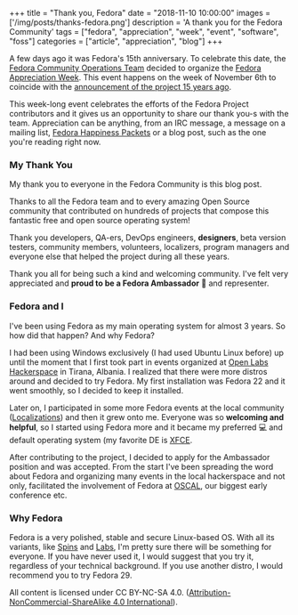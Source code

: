 +++
title = "Thank you, Fedora"
date = "2018-11-10 10:00:00"
images = ['/img/posts/thanks-fedora.png']
description = 'A thank you for the Fedora Community'
tags = ["fedora", "appreciation", "week", "event", "software", "foss"]
categories = ["article", "appreciation", "blog"]
+++

A few days ago it was Fedora's 15th anniversary. To celebrate this date, the [Fedora Community Operations Team](https://docs.fedoraproject.org/en-US/commops/) decided to organize the [Fedora Appreciation Week](https://docs.fedoraproject.org/en-US/commops/appreciation-week/). This event happens on the week of November 6th to coincide with the [announcement of the project 15 years ago](https://www.redhat.com/archives/fedora-announce-list/2003-November/msg00000.html).

This week-long event celebrates the efforts of the Fedora Project contributors and it gives us an opportunity to share our thank you-s with the team. Appreciation can be anything, from an IRC message, a message on a mailing list, [Fedora Happiness Packets](https://happinesspackets.fedorainfracloud.org/) or a blog post, such as the one you're reading right now.

### My Thank You

My thank you to everyone in the Fedora Community is this blog post.

Thanks to all the Fedora team and to every amazing Open Source community that contributed on hundreds of projects that compose this fantastic free and open source operating system!

Thank you developers, QA-ers, DevOps engineers, **designers**, beta version testers, community members, volunteers, localizers, program managers and everyone else that helped the project during all these years.

Thank you all for being such a kind and welcoming community. I've felt very appreciated and **proud to be a Fedora Ambassador** 🎉 and representer.

### Fedora and I

I've been using Fedora as my main operating system for almost 3 years. So how did that happen? And why Fedora?

I had been using Windows exclusively (I had used Ubuntu Linux before) up until the moment that I first took part in events organized at [Open Labs Hackerspace](https://openlabs.cc) in Tirana, Albania. I realized that there were more distros around and decided to try Fedora. My first installation was Fedora 22 and it went smoothly, so I decided to keep it installed.

Later on, I participated in some more Fedora events at the local community ([Localizations](https://communityblog.fedoraproject.org/fedora-translation-sprint-5-days-50-members-20-thousand-words/)) and then it grew onto me. Everyone was so **welcoming and helpful**, so I started using Fedora more and it became my preferred 💻 and default operating system (my favorite DE is [XFCE](https://spins.fedoraproject.org/xfce).

After contributing to the project, I decided to apply for the Ambassador position and was accepted. From the start I've been spreading the word about Fedora and organizing many events in the local hackerspace and not only, facilitated the involvement of Fedora at [OSCAL](https://oscal.openlabs.cc), our biggest early conference etc.

### Why Fedora

Fedora is a very polished, stable and secure Linux-based OS. With all its variants, like [Spins](https://spins.fedoraproject.org) and [Labs](https://labs.fedoraproject.org), I'm pretty sure there will be something for everyone. If you have never used it, I would suggest that you try it, regardless of your technical background. If you use another distro, I would recommend you to try Fedora 29.

All content is licensed under CC BY-NC-SA 4.0. ([Attribution-NonCommercial-ShareAlike 4.0 International](https://creativecommons.org/licenses/by-nc-sa/4.0/)).
